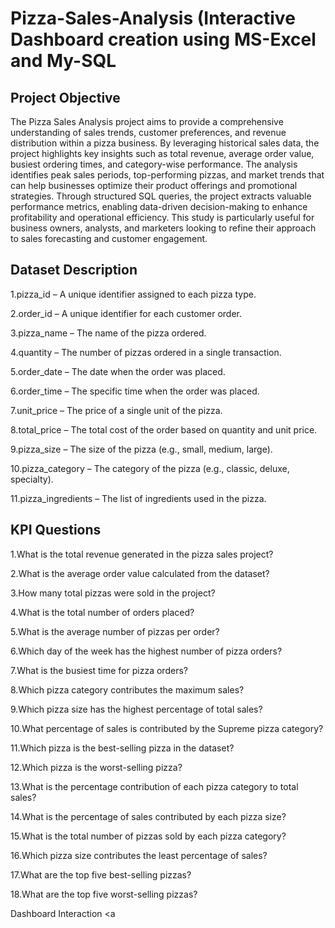 # Pizza-Sales-Analysis (Interactive Dashboard creation using MS-Excel and My-SQL
## Project Objective
The Pizza Sales Analysis project aims to provide a comprehensive understanding of sales trends, customer preferences, and revenue distribution within a pizza business. By leveraging historical sales data, the project highlights key insights such as total revenue, average order value, busiest ordering times, and category-wise performance. The analysis identifies peak sales periods, top-performing pizzas, and market trends that can help businesses optimize their product offerings and promotional strategies. Through structured SQL queries, the project extracts valuable performance metrics, enabling data-driven decision-making to enhance profitability and operational efficiency. This study is particularly useful for business owners, analysts, and marketers looking to refine their approach to sales forecasting and customer engagement.
## Dataset Description
1.pizza_id – A unique identifier assigned to each pizza type.

2.order_id – A unique identifier for each customer order.

3.pizza_name – The name of the pizza ordered.

4.quantity – The number of pizzas ordered in a single transaction.

5.order_date – The date when the order was placed.

6.order_time – The specific time when the order was placed.

7.unit_price – The price of a single unit of the pizza.

8.total_price – The total cost of the order based on quantity and unit price.

9.pizza_size – The size of the pizza (e.g., small, medium, large).

10.pizza_category – The category of the pizza (e.g., classic, deluxe, specialty).

11.pizza_ingredients – The list of ingredients used in the pizza.

## KPI Questions
1.What is the total revenue generated in the pizza sales project?

2.What is the average order value calculated from the dataset?

3.How many total pizzas were sold in the project?

4.What is the total number of orders placed?

5.What is the average number of pizzas per order?

6.Which day of the week has the highest number of pizza orders?

7.What is the busiest time for pizza orders?

8.Which pizza category contributes the maximum sales?

9.Which pizza size has the highest percentage of total sales?

10.What percentage of sales is contributed by the Supreme pizza category?

11.Which pizza is the best-selling pizza in the dataset?

12.Which pizza is the worst-selling pizza?

13.What is the percentage contribution of each pizza category to total sales?

14.What is the percentage of sales contributed by each pizza size?

15.What is the total number of pizzas sold by each pizza category?

16.Which pizza size contributes the least percentage of sales?

17.What are the top five best-selling pizzas?

18.What are the top five worst-selling pizzas?

Dashboard Interaction <a



